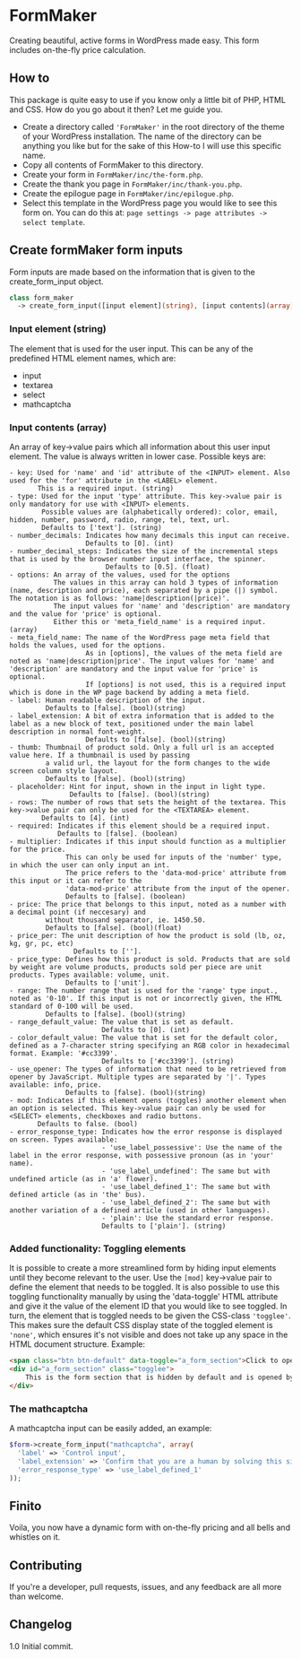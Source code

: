 # FormMaker
Creating beautiful, active forms in WordPress made easy. This form includes on-the-fly price calculation.

## How to
This package is quite easy to use if you know only a little bit of PHP, HTML and CSS. 
How do you go about it then? Let me guide you.

* Create a directory called `'FormMaker'` in the root directory of the theme of your WordPress installation. The name of the directory can be anything you like but for the sake of this How-to I will use this specific name.
* Copy all contents of FormMaker to this directory.
* Create your form in `FormMaker/inc/the-form.php`.
* Create the thank you page in `FormMaker/inc/thank-you.php`.
* Create the epilogue page in `FormMaker/inc/epilogue.php`.
* Select this template in the WordPress page you would like to see this form on. You can do this at: `page settings -> page attributes -> select template`.

## Create formMaker form inputs
Form inputs are made based on the information that is given to the create_form_input object.
```php
class form_maker
  -> create_form_input([input element](string), [input contents](array))
```
### Input element (string)
The element that is used for the user input. This can be any of the predefined HTML element names, which are:
* input
* textarea
* select
* mathcaptcha

### Input contents (array)
An array of key->value pairs which all information about this user input element. The value is always written in lower case.
Possible keys are:
```
- key: Used for 'name' and 'id' attribute of the <INPUT> element. Also used for the 'for' attribute in the <LABEL> element.
       This is a required input. (string)
- type: Used for the input 'type' attribute. This key->value pair is only mandatory for use with <INPUT> elements.
        Possible values are (alphabetically ordered): color, email, hidden, number, password, radio, range, tel, text, url.
        Defaults to ['text']. (string)
- number_decimals: Indicates how many decimals this input can receive.
                   Defaults to [0]. (int)
- number_decimal_steps: Indicates the size of the incremental steps that is used by the browser number input interface, the spinner.
                        Defaults to [0.5]. (float)
- options: An array of the values, used for the options
           The values in this array can hold 3 types of information (name, description and price), each separated by a pipe (|) symbol. The notation is as follows: 'name|description(|price)'.
           The input values for 'name' and 'description' are mandatory and the value for 'price' is optional.
           Either this or 'meta_field_name' is a required input. (array)
- meta_field_name: The name of the WordPress page meta field that holds the values, used for the options.
                   As in [options], the values of the meta field are noted as 'name|description|price'. The input values for 'name' and 'description' are mandatory and the input value for 'price' is optional.
                   If [options] is not used, this is a required input which is done in the WP page backend by adding a meta field.
- label: Human readable description of the input.
         Defaults to [false]. (bool)(string)
- label_extension: A bit of extra information that is added to the label as a new block of text, positioned under the main label description in normal font-weight.
                   Defaults to [false]. (bool)(string)
- thumb: Thumbnail of product sold. Only a full url is an accepted value here. If a thumbnail is used by passing
         a valid url, the layout for the form changes to the wide screen column style layout.
         Defaults to [false]. (bool)(string)
- placeholder: Hint for input, shown in the input in light type.
               Defaults to [false]. (bool)(string)
- rows: The number of rows that sets the height of the textarea. This key->value pair can only be used for the <TEXTAREA> element.
        Defaults to [4]. (int)
- required: Indicates if this element should be a required input.
            Defaults to [false]. (boolean)
- multiplier: Indicates if this input should function as a multiplier for the price.
              This can only be used for inputs of the 'number' type, in which the user can only input an int.
              The price refers to the 'data-mod-price' attribute from this input or it can refer to the
              'data-mod-price' attribute from the input of the opener.
              Defaults to [false]. (boolean)
- price: The price that belongs to this input, noted as a number with a decimal point (if neccesary) and
         without thousand separator, ie. 1450.50.
         Defaults to [false]. (bool)(float)
- price_per: The unit description of how the product is sold (lb, oz, kg, gr, pc, etc)
                Defaults to [''].
- price_type: Defines how this product is sold. Products that are sold by weight are volume products, products sold per piece are unit products. Types available: volume, unit.
              Defaults to ['unit']. 
- range: The number range that is used for the 'range' type input., noted as '0-10'. If this input is not or incorrectly given, the HTML standard of 0-100 will be used.
         Defaults to [false]. (bool)(string)
- range_default_value: The value that is set as default.
                       Defaults to [0]. (int)
- color_default_value: The value that is set for the default color, defined as a 7-character string specifying an RGB color in hexadecimal format. Example: '#cc3399'.
                       Defaults to ['#cc3399']. (string)
- use_opener: The types of information that need to be retrieved from opener by JavaScript. Multiple types are separated by '|'. Types available: info, price.
              Defaults to [false]. (bool)(string)
- mod: Indicates if this element opens (toggles) another element when an option is selected. This key->value pair can only be used for <SELECT> elements, checkboxes and radio buttons.
       Defaults to false. (bool)
- error_response_type: Indicates how the error response is displayed on screen. Types available:
                       - 'use_label_possessive': Use the name of the label in the error response, with possessive pronoun (as in 'your' name).
                       - 'use_label_undefined': The same but with undefined article (as in 'a' flower).
                       - 'use_label_defined_1': The same but with defined article (as in 'the' bus).
                       - 'use_label_defined_2': The same but with another variation of a defined article (used in other languages).
                       - 'plain': Use the standard error response.
                       Defaults to ['plain']. (string)
```

### Added functionality: Toggling elements

It is possible to create a more streamlined form by hiding input elements until they become relevant to the user. Use the `[mod]` key->value pair to define the element that needs to be toggled.
It is also possible to use this toggling functionality manually by using the 'data-toggle' HTML attribute and give it the value of the element ID that you would like to see toggled. In turn, the element
that is toggled needs to be given the CSS-class `'togglee'`. This makes sure the default CSS display state of the toggled element is `'none'`, which ensures it's not visible and does not take up any space in the HTML document structure.
Example:
```html
<span class="btn btn-default" data-toggle="a_form_section">Click to open the form section</span>
<div id="a_form_section" class="togglee">
    This is the form section that is hidden by default and is opened by clicking on the link above.
</div>
```

### The mathcaptcha
A mathcaptcha input can be easily added, an example:
```php
$form->create_form_input("mathcaptcha", array(
  'label' => 'Control input',
  'label_extension' => 'Confirm that you are a human by solving this simple calculation',
  'error_response_type' => 'use_label_defined_1'
));
```

## Finito
Voila, you now have a dynamic form with on-the-fly pricing and all bells and whistles on it.

## Contributing
If you're a developer, pull requests, issues, and any feedback are all more than welcome.

## Changelog
1.0 Initial commit.
